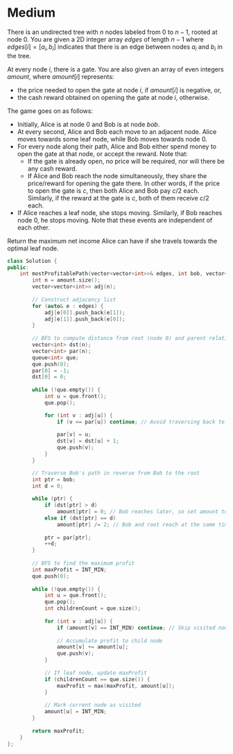 # Medium

There is an undirected tree with $n$ nodes labeled from $0$ to $n - 1$, rooted at node $0$. You are given a 2D integer array $edges$ of length $n - 1$ where $edges[i] = [a_i, b_i]$ indicates that there is an edge between nodes $a_i$ and $b_i$ in the tree.

At every node $i$, there is a gate. You are also given an array of even integers $amount$, where $amount[i]$ represents:

- the price needed to open the gate at node $i$, if $amount[i]$ is negative, or,
- the cash reward obtained on opening the gate at node $i$, otherwise.

The game goes on as follows:

- Initially, Alice is at node $0$ and Bob is at node $bob$.
- At every second, Alice and Bob each move to an adjacent node. Alice moves towards some leaf node, while Bob moves towards node $0$.
- For every node along their path, Alice and Bob either spend money to open the gate at that node, or accept the reward. Note that:
  - If the gate is already open, no price will be required, nor will there be any cash reward.
  - If Alice and Bob reach the node simultaneously, they share the price/reward for opening the gate there. In other words, if the price to open the gate is $c$, then both Alice and Bob pay $c / 2$ each. Similarly, if the reward at the gate is $c$, both of them receive $c / 2$ each.
- If Alice reaches a leaf node, she stops moving. Similarly, if Bob reaches node 0, he stops moving. Note that these events are independent of each other.

Return the maximum net income Alice can have if she travels towards the optimal leaf node.

```cpp
class Solution {
public:
    int mostProfitablePath(vector<vector<int>>& edges, int bob, vector<int>& amount) {
        int n = amount.size();
        vector<vector<int>> adj(n);
        
        // Construct adjacency list
        for (auto& e : edges) {
            adj[e[0]].push_back(e[1]);
            adj[e[1]].push_back(e[0]);
        }
        
        // BFS to compute distance from root (node 0) and parent relationships
        vector<int> dst(n);
        vector<int> par(n);
        queue<int> que;
        que.push(0);
        par[0] = -1;
        dst[0] = 0;
        
        while (!que.empty()) {
            int u = que.front();
            que.pop();

            for (int v : adj[u]) {
                if (v == par[u]) continue; // Avoid traversing back to parent
                
                par[v] = u;
                dst[v] = dst[u] + 1;
                que.push(v);
            }
        }

        // Traverse Bob's path in reverse from Bob to the root
        int ptr = bob;
        int d = 0;
        
        while (ptr) {
            if (dst[ptr] > d)
                amount[ptr] = 0; // Bob reaches later, so set amount to 0
            else if (dst[ptr] == d)
                amount[ptr] /= 2; // Bob and root reach at the same time, split profit
            
            ptr = par[ptr];
            ++d;
        }
        
        // BFS to find the maximum profit
        int maxProfit = INT_MIN;
        que.push(0);
        
        while (!que.empty()) {
            int u = que.front();
            que.pop();
            int childrenCount = que.size();
            
            for (int v : adj[u]) {
                if (amount[v] == INT_MIN) continue; // Skip visited nodes
                
                // Accumulate profit to child node
                amount[v] += amount[u];
                que.push(v);
            }
            
            // If leaf node, update maxProfit
            if (childrenCount == que.size()) {
                maxProfit = max(maxProfit, amount[u]);
            }
            
            // Mark current node as visited
            amount[u] = INT_MIN;
        }
        
        return maxProfit;
    }
};
```
